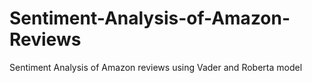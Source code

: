 # Sentiment-Analysis-of-Amazon-Reviews
 Sentiment Analysis of Amazon reviews using Vader and Roberta model
